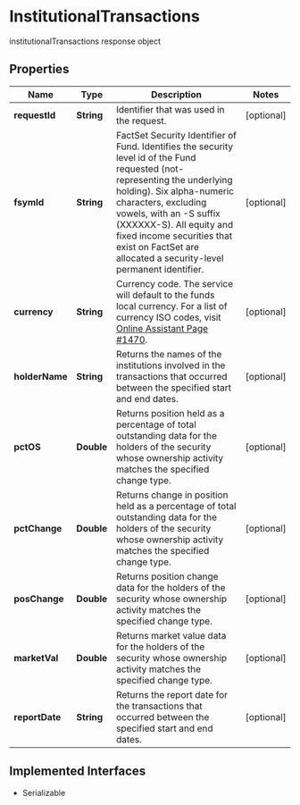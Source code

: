 

# InstitutionalTransactions

institutionalTransactions response object

## Properties

Name | Type | Description | Notes
------------ | ------------- | ------------- | -------------
**requestId** | **String** | Identifier that was used in the request. |  [optional]
**fsymId** | **String** | FactSet Security Identifier of Fund. Identifies the security level id of the Fund requested (not-representing the underlying holding). Six alpha-numeric characters, excluding vowels, with an -S suffix (XXXXXX-S). All equity and fixed income securities that exist on FactSet are allocated a security-level permanent identifier. |  [optional]
**currency** | **String** | Currency code. The service will default to the funds local currency. For a list of currency ISO codes, visit [Online Assistant Page #1470](https://oa.apps.factset.com/pages/1470). |  [optional]
**holderName** | **String** | Returns the names of the institutions involved in the transactions that occurred between the specified start and end dates. |  [optional]
**pctOS** | **Double** | Returns position held as a percentage of total outstanding data for the holders of the security whose ownership activity matches the specified change type. |  [optional]
**pctChange** | **Double** | Returns change in position held as a percentage of total outstanding data for the holders of the security whose ownership activity matches the specified change type. |  [optional]
**posChange** | **Double** | Returns position change data for the holders of the security whose ownership activity matches the specified change type. |  [optional]
**marketVal** | **Double** | Returns market value data for the holders of the security whose ownership activity matches the specified change type. |  [optional]
**reportDate** | **String** | Returns the report date for the transactions that occurred between the specified start and end dates. |  [optional]


## Implemented Interfaces

* Serializable


